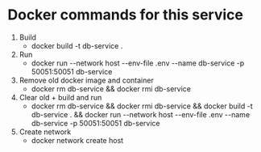 # Docker commands for this service

1. Build
    - docker build -t db-service .
2. Run
    - docker run --network host --env-file .env --name db-service -p 50051:50051 db-service
3. Remove old docker image and container
    - docker rm db-service && docker rmi db-service
4. Clear old + build and run
    - docker rm db-service && docker rmi db-service && docker build -t db-service . && docker run --network host --env-file .env --name db-service -p 50051:50051 db-service
5. Create network
    - docker network create host
